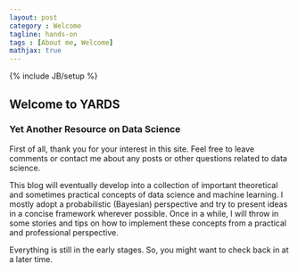 ```yaml
---
layout: post
category : Welcome
tagline: hands-on
tags : [About me, Welcome]
mathjax: true
---
```

{% include JB/setup %}

## Welcome to YARDS
### Yet Another Resource on Data Science

First of all, thank you for your interest in this site. Feel free to leave comments or contact me about any posts or other questions related to data science. 

This blog will eventually develop into a collection of important theoretical and sometimes practical concepts of data science and machine learning. I mostly adopt a probabilistic (Bayesian) perspective and try to present ideas in a concise framework wherever possible. Once in a while, I will throw in some stories and tips on how to implement these concepts from a practical and professional perspective.

Everything is still in the early stages. So, you might want to check back in at a later time. 